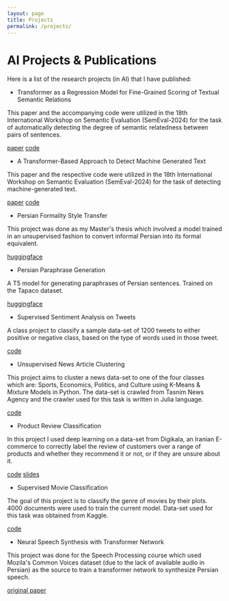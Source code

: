 ```yaml
---
layout: page
title: Projects
permalink: /projects/
---
```


# AI Projects & Publications
Here is a list of the research projects (in AI) that I have published:

* Transformer as a Regression Model for Fine-Grained Scoring of Textual Semantic Relations
<p class="more-desc">This paper and the accompanying code were utilized in the 18th International Workshop on Semantic Evaluation (SemEval-2024) for the task of automatically detecting the degree of semantic relatedness between pairs of sentences.</p>
<div class="badge-container"><span class="badge pink"><a href="#">paper</a></span>
<span class="badge purple"><a href="https://github.com/erfan226/Sharif-STR">code</a></span></div>

* A Transformer-Based Approach to Detect Machine Generated Text 
<p class="more-desc">This paper and the respective code were utilized in the 18th International Workshop on Semantic Evaluation (SemEval-2024) for the task of detecting machine-generated text.</p>
<div class="badge-container"><span class="badge pink"><a href="https://arxiv.org/abs/2407.11774">paper</a></span>
<span class="badge purple"><a href="https://github.com/Sharif-SLPL/Sharif-MGTD">code</a></span></div>

* Persian Formality Style Transfer
<p class="more-desc">This project was done as my Master's thesis which involved a model trained in an unsupervised fashion to convert informal Persian into its formal equivalent.</p>
<span class="badge orange"><a href="https://huggingface.co/erfan226/persian-t5-formality-transfer">huggingface</a></span>

* Persian Paraphrase Generation
<p class="more-desc">A T5 model for generating paraphrases of Persian sentences. Trained on the Tapaco dataset.</p>
<span class="badge orange"><a href="https://huggingface.co/erfan226/persian-t5-paraphraser">huggingface</a></span>

* Supervised Sentiment Analysis on Tweets
<p class="more-desc">A class project to classify a sample data-set of 1200 tweets to either positive or negative class, based on the type of words used in those tweet.</p>
<span class="badge purple"><a href="https://github.com/erfan226/Supervised-Sentiment-Analysis-on-Tweets">code</a></span>

* Unsupervised News Article Clustering
<p class="more-desc">This project aims to cluster a news data-set to one of the four classes which are: Sports, Economics, Politics, and Culture using K-Means & Mixture Models in Python. The data-set is crawled from Tasnim News Agency and the crawler used for this task is written in Julia language.</p>
<span class="badge purple"><a href="https://github.com/erfan226/Unsupervised-News-Article-Clustering">code</a></span>

* Product Review Classification
<p class="more-desc">In this project I used deep learning on a data-set from Digikala, an Iranian E-commerce to correctly label the review of customers over a range of products and whether they recommend it or not, or if they are unsure about it.</p>
<div class="badge-container">
<span class="badge purple"><a href="https://github.com/erfan226/Product-Review-Classification">code</a></span>
<span class="badge green"><a href="https://github.com/erfan226/erfan226.github.io/blob/master/res/Product_Review_Classification_slides.pdf">slides</a></span></div>

* Supervised Movie Classification
<p class="more-desc">The goal of this project is to classify the genre of movies by their plots. 4000 documents were used to train the current model. Data-set used for this task was obtained from Kaggle.</p>
<span class="badge purple"><a href="https://github.com/erfan226/Supervised-Movie-Classification">code</a></span>

* Neural Speech Synthesis with Transformer Network      
<p class="more-desc">This project was done for the Speech Processing course which used Mozila's Common Voices dataset (due to the lack of available audio in Persian) as the source to train a transformer network to synthesize Persian speech.</p>
<span class="badge pink"><a href="https://arxiv.org/abs/1809.08895">original paper</a></span>